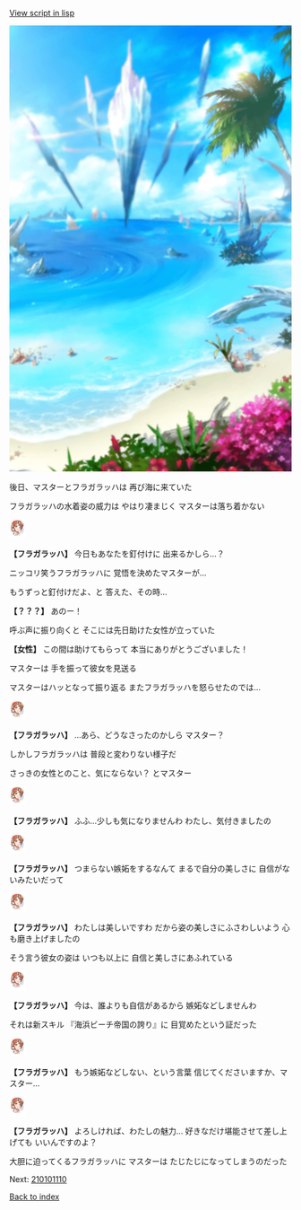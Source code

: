[View script in lisp](../scripts/210101104.txt)

![sea_beach_day.png](../images/backgrounds/sea_beach_day.png)

後日、マスターとフラガラッハは
再び海に来ていた

フラガラッハの水着姿の威力は
やはり凄まじく
マスターは落ち着かない

<img src="../images/units/2101011.png" alt="2101011.png" height="34"/>

**【フラガラッハ】**
今日もあなたを釘付けに
出来るかしら…？

ニッコリ笑うフラガラッハに
覚悟を決めたマスターが…

もうずっと釘付けだよ、と
答えた、その時…

**【？？？】**
あのー！

呼ぶ声に振り向くと
そこには先日助けた女性が立っていた

**【女性】**
この間は助けてもらって
本当にありがとうございました！

マスターは
手を振って彼女を見送る

マスターはハッとなって振り返る
またフラガラッハを怒らせたのでは…

<img src="../images/units/2101011.png" alt="2101011.png" height="34"/>

**【フラガラッハ】**
…あら、どうなさったのかしら
マスター？

しかしフラガラッハは
普段と変わりない様子だ

さっきの女性とのこと、気にならない？
とマスター

<img src="../images/units/2101011.png" alt="2101011.png" height="34"/>

**【フラガラッハ】**
ふふ…少しも気になりませんわ
わたし、気付きましたの

<img src="../images/units/2101011.png" alt="2101011.png" height="34"/>

**【フラガラッハ】**
つまらない嫉妬をするなんて
まるで自分の美しさに
自信がないみたいだって

<img src="../images/units/2101011.png" alt="2101011.png" height="34"/>

**【フラガラッハ】**
わたしは美しいですわ
だから姿の美しさにふさわしいよう
心も磨き上げましたの

そう言う彼女の姿は
いつも以上に
自信と美しさにあふれている

<img src="../images/units/2101011.png" alt="2101011.png" height="34"/>

**【フラガラッハ】**
今は、誰よりも自信があるから
嫉妬などしませんわ

それは新スキル
『海浜ビーチ帝国の誇り』に
目覚めたという証だった

<img src="../images/units/2101011.png" alt="2101011.png" height="34"/>

**【フラガラッハ】**
もう嫉妬などしない、という言葉
信じてくださいますか、マスター…

<img src="../images/units/2101011.png" alt="2101011.png" height="34"/>

**【フラガラッハ】**
よろしければ、わたしの魅力…
好きなだけ堪能させて差し上げても
いいんですのよ？

大胆に迫ってくるフラガラッハに
マスターは
たじたじになってしまうのだった


Next: [210101110](210101110.md)

[Back to index](index.md)

